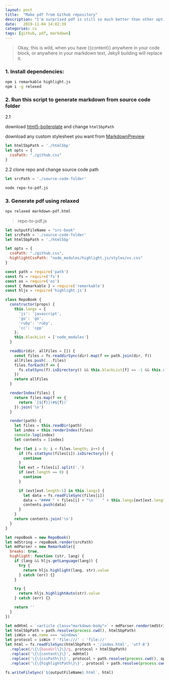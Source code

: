 ```yaml
---
layout: post
title:  "Make pdf from Github repository"
description: "I'm surprised pdf is still so much better than other options today"
date:   2019-11-04 14:02:39
categories: cs
tags: [github, pdf, markdown]
---
```


> Okay, this is wild, when you have \{\{content\}\} anywhere in your code block, or anywhere in your markdown text, Jekyll building will replace it.

### 1. Install dependencies:

```bash
npm i remarkable highlight.js
npm i -g relexed
```

### 2. Run this script to generate markdown from source code folder

2.1 

download [html5-boilerplate](https://github.com/h5bp/html5-boilerplate) and change `html5bpPath`

download any custom stylesheet you want from [MarkdownPreview](https://github.com/facelessuser/MarkdownPreview/tree/master/css)

```js
let html5bpPath = './html5bp'
let opts = {
  cssPath: "./github.css"
}
```

2.2 clone repo and change source code path

```js
let srcPath = './source-code-folder'
```

```bash
node repo-to-pdf.js
```

### 3. Generate pdf using relaxed
```bash
npx relaxed markdown-pdf.html
```

> repo-to-pdf.js

```js
let outputFileName = "src-book"
let srcPath = './source-code-folder'
let html5bpPath = './html5bp'

let opts = {
  cssPath: "./github.css",
  highlightCssPath: "node_modules/highlight.js/styles/vs.css"
}

const path = require('path')
const fs = require('fs')
const os = require('os')
const { Remarkable } = require('remarkable')
const hljs = require('highlight.js')

class RepoBook {
  constructor(props) {
    this.langs = {
      'js': 'javascript',
      'go': 'go',
      'ruby': 'ruby',
      'cc': 'cpp'
    };
    this.blackList = ['node_modules']
  }

  readDir(dir, allFiles = []) {
    const files = fs.readdirSync(dir).map(f => path.join(dir, f))
    allFiles.push(...files)
    files.forEach(f => {
      fs.statSync(f).isDirectory() && this.blackList[f] == -1 && this.readDir(f, allFiles)
    })
    return allFiles
  }

  renderIndex(files) {
    return files.map(f => {
      return `[${f}](#${f})`
    }).join('\n')
  }

  render(path) {
    let files = this.readDir(path)
    let index = this.renderIndex(files)
    console.log(index)
    let contents = [index]

    for (let i = 0; i < files.length; i++) {
      if (fs.statSync(files[i]).isDirectory()) {
        continue
      }
      let ext = files[i].split('.')
      if (ext.length == 0) {
        continue
      }

      if (ext[ext.length-1] in this.langs) {
        let data = fs.readFileSync(files[i])
        data = "#### " + files[i] + "\n``` " + this.langs[ext[ext.length-1]] + "\n" + data + "\n```\n"
        contents.push(data)
      }
    }
    return contents.join('\n')
  }
}

let repoBook = new RepoBook()
let mdString = repoBook.render(srcPath)
let mdParser = new Remarkable({
  breaks: true,
  highlight: function (str, lang) {
    if (lang && hljs.getLanguage(lang)) {
      try {
        return hljs.highlight(lang, str).value
      } catch (err) {}
    }

    try {
      return hljs.highlightAuto(str).value
    } catch (err) {}

    return ''
  }
})

let mdHtml = `<article class="markdown-body">` + mdParser.render(mdString) + "</article>"
let html5bpPath = path.resolve(process.cwd(), html5bpPath)
let isWin = os.name === 'windows'
let protocol = isWin ? 'file:///' : 'file://'
let html = fs.readFileSync(html5bpPath + '/index.html', 'utf-8')
  .replace(/\{\{baseUrl\}\}/g, protocol + html5bpPath)
  .replace('\{\{content\}\}', mdHtml)
  .replace('\{\{cssPath\}\}', protocol + path.resolve(process.cwd(), opts.cssPath))
  .replace('\{\{highlightPath\}\}', protocol + path.resolve(process.cwd(), opts.highlightCssPath))

fs.writeFileSync(`${outputFileName}.html`, html)
```